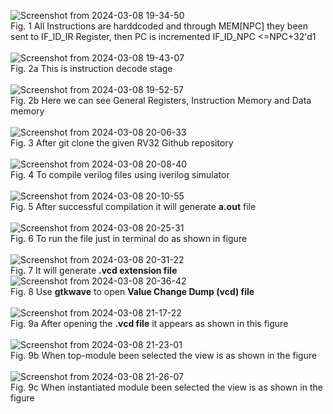 
![Screenshot from 2024-03-08 19-34-50](https://github.com/zakirhussaingit/vlsiriscv/assets/159747370/0dc5868e-be5d-49d2-922d-d91965716fdf)
<br>Fig. 1 All Instructions are harddcoded and through MEM[NPC] they been sent to IF_ID_IR Register, then PC is incremented  IF_ID_NPC <=NPC+32'd1<br>
<br>
![Screenshot from 2024-03-08 19-43-07](https://github.com/zakirhussaingit/vlsiriscv/assets/159747370/fcaf7983-c110-4b57-a3cf-e9b90a16e0f9)
<br> Fig. 2a This is instruction decode stage<br>
<br>
![Screenshot from 2024-03-08 19-52-57](https://github.com/zakirhussaingit/vlsiriscv/assets/159747370/a7d6025f-b7e9-4735-b676-546690600233)
<br> Fig. 2b Here we can see General Registers, Instruction Memory and Data memory<br>
<br>
![Screenshot from 2024-03-08 20-06-33](https://github.com/zakirhussaingit/vlsiriscv/assets/159747370/bdd6ad7a-e8be-4a19-a6ee-142948e86485)
<br> Fig. 3 After git clone the given RV32 Github repository<br>
<br>
![Screenshot from 2024-03-08 20-08-40](https://github.com/zakirhussaingit/vlsiriscv/assets/159747370/586db636-263b-4cf6-8e9a-e0ce1415bdc1)
<br> Fig. 4 To compile verilog files using iverilog simulator<br>
<br>
![Screenshot from 2024-03-08 20-10-55](https://github.com/zakirhussaingit/vlsiriscv/assets/159747370/7800d76b-e660-44c4-a1b3-8c03e4e35f64)
<br> Fig. 5 After successful compilation it will generate <b>a.out</b> file<br>
<br>
![Screenshot from 2024-03-08 20-25-31](https://github.com/zakirhussaingit/vlsiriscv/assets/159747370/6080b40e-b774-4490-a1d1-bdfc5637a8dc)
<br> Fig. 6 To run the file just in terminal do as shown in figure<br>
<br>
![Screenshot from 2024-03-08 20-31-22](https://github.com/zakirhussaingit/vlsiriscv/assets/159747370/96f5cf51-8cef-4212-8951-6d75b785173e)
<br> Fig. 7 It will generate <b>.vcd extension file</b>
<br>
![Screenshot from 2024-03-08 20-36-42](https://github.com/zakirhussaingit/vlsiriscv/assets/159747370/c0f8667f-44b2-4e8d-baf0-7ce952cd9749)
<br> Fig. 8 Use <b>gtkwave</b> to open <b>Value Change Dump (vcd) file</b><br>
<br>
![Screenshot from 2024-03-08 21-17-22](https://github.com/zakirhussaingit/vlsiriscv/assets/159747370/9e6e3275-5733-4149-93f6-447472e8d914)
<br> Fig. 9a After opening the <b>.vcd file</b> it appears as shown in this figure<br>
<br>
![Screenshot from 2024-03-08 21-23-01](https://github.com/zakirhussaingit/vlsiriscv/assets/159747370/d003414b-9d20-4eea-ae93-f69f881c19fc)
<br> Fig. 9b When top-module been selected the view is as shown in the figure<br>
<br>
![Screenshot from 2024-03-08 21-26-07](https://github.com/zakirhussaingit/vlsiriscv/assets/159747370/0f477974-551a-4c83-8bcd-05dbb360f85b)
<br> Fig. 9c When instantiated module been selected the view is as shown in the figure<br>
<br>









